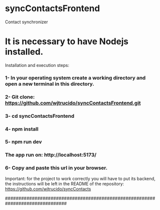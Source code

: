 # syncContactsFrontend
Contact synchronizer
# It is necessary to have Nodejs installed.

Installation and execution steps:

### 1- In your operating system create a working directory and open a new terminal in this directory.
### 2- Git clone: https://github.com/wjtrucido/syncContactsFrontend.git
### 3- cd syncContactsFrontend
### 4- npm install
### 5- npm run dev
### The app run on: http://localhost:5173/ 
### 6- Copy and paste this url in your browser.

Important: for the project to work correctly you will have to put its backend, the instructions will be left in the README of the repository:
https://github.com/wjtrucido/syncContacts 

###############################################################################
